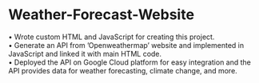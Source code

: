 # Weather-Forecast-Website
• Wrote custom HTML and JavaScript for creating this project. </br>
• Generate an API from ’Openweathermap’ website and implemented in JavaScript and linked it with main HTML
code. </br>
• Deployed the API on Google Cloud platform for easy integration and the API provides data for weather forecasting,
climate change, and more.
